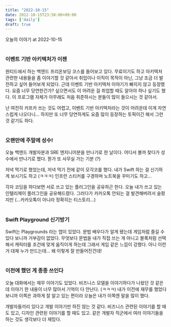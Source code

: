 ```yaml
---
title: "2022-10-15"
date: 2022-10-15T23:58:00+09:00
tags: ['daily']
draft: true
---
```

오늘의 이야기 at 2022-10-15
<!--more--> 

#
### 이벤트 기반 아키텍처가 이젠
원티드에서 하는 백엔드 프리온보딩 코스를 들어보고 있다. 
무료이기도 하고 아키텍처 관련한 내용들을 좀 이야기할 것 같아서 취업이나 이직이 목적이 아닌, 그냥 조금 더 발전하고 싶어 들어보게 되었다.
근데 이벤트 기반 아키텍처 이야기가 빠지지 않고 등장했다.
요즘 너무 당연한건가? 싶으면서도 이 어려운 걸 취업할 때도 알아야 하나 싶기도 했다.
이 프로그램 자체가 아무래도 처음 취준하시는 분들이 많이 들으시는 것 같아서.

난 여전히 카프카 쓰는 것도 어렵고, 이벤트 기반 아키텍처라는 것이 어려운데 이게 자연스럽게 나오다니... 
하지만 또 너무 당연하게도 요즘 많이 등장하는 토픽이긴 해서 그런 것 같기도 하다.


#
### 오랜만에 주말에 성수!
오늘 백엔드 개발자분과 SRE 엔지니어분을 만나기로 한 날이다.
어디서 볼까 찾다가 성수에서 만나기로 했다. 뭔가 또 사무실 가는 기분 (?)

저녁 먹기로 했었는데, 저녁 먹기 전에 같이 모각코를 했다. 
내가 Swift 하는 걸 신기하게 보시기도 하고 (ㅋㅋㅋ) 인프런 스티커를 구경하며 노트북을 꾸미기도 하고...

각자 코딩을 하다보면 서로 쓰고 있는 플러그인을 공유하곤 한다.
오늘 내가 쓰고 있는 인텔리제이 플러그인을 공유해드렸다.
그러다가 카카오톡 안되는 걸 발견해버려서 슬펐지만 (...카카오톡이 아니라 정확히는 티스토리...)


#
### Swift Playground 신기방기
Swift는 Playgrounds 라는 앱이 있었다. 문법 배우다가 알게 됐는데 게임처럼 즐길 수 있다 보니까 거부감이 없었다.
무엇보다 문법을 내가 직접 쓰는 게 아니고 블록처럼 선택해서 캐릭터를 조건에 맞게 움직이게 하는데 그래서 게임 같은 느낌이 강했다.
아니 이런거 대체 누가 만드는데... 왜 이렇게 잘 만들어진건데!


#
### 이전에 했던 게 종종 쓰인다
오늘 대화에서는 재무 이야기도 있었다. 
비즈니스 모델을 이야기하다가 나왔던 것 같은데 이야기 한 내용이 너무 많아서 기억이 다 안난다. (ㅋㅋㅋ) 내가 이전에 재무를 했었다보니까 이쪽은 과하게 잘 알고 있는 편이라 오늘은 내가 이쪽엔 말을 많이 했다. 

개발자들끼리 있다고 개발 이야기만 하진 않는 것 같다.
비즈니스 관련된 이야기를 할 때도 있고, 디자인 관련된 이야기를 할 때도 있고.
같은 개발자 직군에서 여러 이야기들을 하는 것도 생각보다 더 재밌다.
